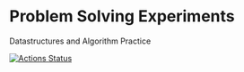 # Problem Solving Experiments
Datastructures and Algorithm Practice

[![Actions Status](https://github.com/dinujubd/problemSolvingExperiments/workflows/test/badge.svg)](https://github.com/dinujubd/csp-generator/actions)
